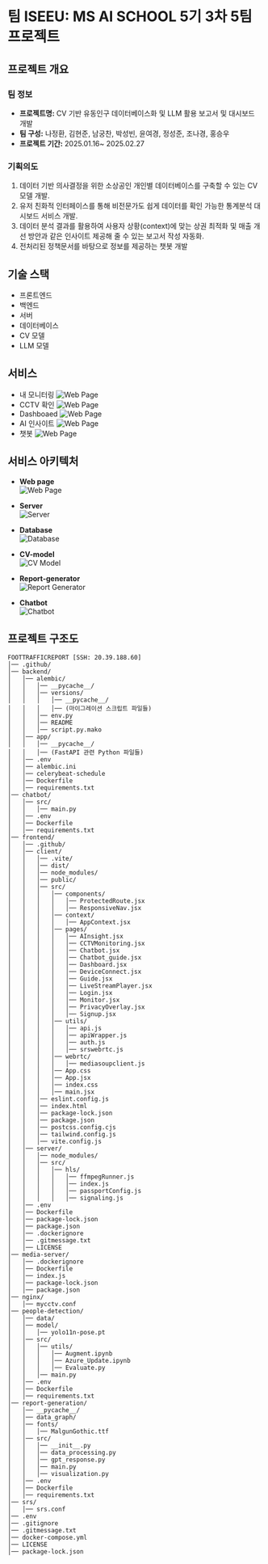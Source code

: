 # 팀 ISEEU: MS AI SCHOOL 5기 3차 5팀 프로젝트

## 프로젝트 개요
### 팀 정보
- **프로젝트명:** CV 기반 유동인구 데이터베이스화 및 LLM 활용 보고서 및 대시보드 개발
- **팀 구성:** 나정환, 김현준, 남궁찬, 박성빈, 윤여경, 정성준, 조나경, 홍승우
- **프로젝트 기간:** 2025.01.16~ 2025.02.27

### 기획의도
1. 데이터 기반 의사결정을 위한 소상공인 개인별 데이터베이스를 구축할 수 있는 CV 모델 개발.
2. 유저 친화적 인터페이스를 통해 비전문가도 쉽게 데이터를 확인 가능한 통계분석 대시보드 서비스 개발.
3. 데이터 분석 결과를 활용하여 사용자 상황(context)에 맞는 상권 최적화 및 매출 개선 방안과 같은 인사이트 제공해 줄 수 있는 보고서 작성 자동화.
4. 전처리된 정책문서를 바탕으로 정보를 제공하는 챗봇 개발

## 기술 스택
- 프론트엔드
- 백엔드
- 서버
- 데이터베이스
- CV 모델
- LLM 모델

## 서비스
- 내 모니터링
  ![Web Page](images/Monitering.png)
- CCTV 확인
  ![Web Page](images/Log_page.png)
- Dashboaed
  ![Web Page](images/Dashboard.png)
- AI 인사이트
   ![Web Page](images/AIinsight.png)
- 챗봇
  ![Web Page](images/Chatbot_page.png)

## 서비스 아키텍처
- **Web page**  
  ![Web Page](images/WebPage.png)

- **Server**  
  ![Server](images/Server.png)

- **Database**  
  ![Database](images/Database.png)

- **CV-model**  
  ![CV Model](images/CV_model.png)

- **Report-generator**  
  ![Report Generator](images/Report_generater.png)

- **Chatbot**  
  ![Chatbot](images/Chat_bot.png)

## 프로젝트 구조도
```
FOOTTRAFFICREPORT [SSH: 20.39.188.60]
│── .github/
│── backend/
│   │── alembic/
│   │   │── __pycache__/
│   │   │── versions/
│   │   │   │── __pycache__/
│   │   │   │── (마이그레이션 스크립트 파일들)
│   │   │── env.py
│   │   │── README
│   │   │── script.py.mako
│   │── app/
│   │   │── __pycache__/
│   │   │── (FastAPI 관련 Python 파일들)
│   │── .env
│   │── alembic.ini
│   │── celerybeat-schedule
│   │── Dockerfile
│   │── requirements.txt
│── chatbot/
│   │── src/
│   │   │── main.py
│   │── .env
│   │── Dockerfile
│   │── requirements.txt
│── frontend/
│   │── .github/
│   │── client/
│   │   │── .vite/
│   │   │── dist/
│   │   │── node_modules/
│   │   │── public/
│   │   │── src/
│   │   │   │── components/
│   │   │   │   │── ProtectedRoute.jsx
│   │   │   │   │── ResponsiveNav.jsx
│   │   │   │── context/
│   │   │   │   │── AppContext.jsx
│   │   │   │── pages/
│   │   │   │   │── AInsight.jsx
│   │   │   │   │── CCTVMonitoring.jsx
│   │   │   │   │── Chatbot.jsx
│   │   │   │   │── Chatbot_guide.jsx
│   │   │   │   │── Dashboard.jsx
│   │   │   │   │── DeviceConnect.jsx
│   │   │   │   │── Guide.jsx
│   │   │   │   │── LiveStreamPlayer.jsx
│   │   │   │   │── Login.jsx
│   │   │   │   │── Monitor.jsx
│   │   │   │   │── PrivacyOverlay.jsx
│   │   │   │   │── Signup.jsx
│   │   │   │── utils/
│   │   │   │   │── api.js
│   │   │   │   │── apiWrapper.js
│   │   │   │   │── auth.js
│   │   │   │   │── srswebrtc.js
│   │   │   │── webrtc/
│   │   │   │   │── mediasoupclient.js
│   │   │   │── App.css
│   │   │   │── App.jsx
│   │   │   │── index.css
│   │   │   │── main.jsx
│   │   │── eslint.config.js
│   │   │── index.html
│   │   │── package-lock.json
│   │   │── package.json
│   │   │── postcss.config.cjs
│   │   │── tailwind.config.js
│   │   │── vite.config.js
│   │── server/
│   │   │── node_modules/
│   │   │── src/
│   │   │   │── hls/
│   │   │   │   │── ffmpegRunner.js
│   │   │   │   │── index.js
│   │   │   │   │── passportConfig.js
│   │   │   │   │── signaling.js
│   │── .env
│   │── Dockerfile
│   │── package-lock.json
│   │── package.json
│   │── .dockerignore
│   │── .gitmessage.txt
│   │── LICENSE
│── media-server/
│   │── .dockerignore
│   │── Dockerfile
│   │── index.js
│   │── package-lock.json
│   │── package.json
│── nginx/
│   │── mycctv.conf
│── people-detection/
│   │── data/
│   │── model/
│   │   │── yolo11n-pose.pt
│   │── src/
│   │   │── utils/
│   │   │   │── Augment.ipynb
│   │   │   │── Azure_Update.ipynb
│   │   │   │── Evaluate.py
│   │   │── main.py
│   │── .env
│   │── Dockerfile
│   │── requirements.txt
│── report-generation/
│   │── __pycache__/
│   │── data_graph/
│   │── fonts/
│   │   │── MalgunGothic.ttf
│   │── src/
│   │   │── __init__.py
│   │   │── data_processing.py
│   │   │── gpt_response.py
│   │   │── main.py
│   │   │── visualization.py
│   │── .env
│   │── Dockerfile
│   │── requirements.txt
│── srs/
│   │── srs.conf
│── .env
│── .gitignore
│── .gitmessage.txt
│── docker-compose.yml
│── LICENSE
│── package-lock.json
```
